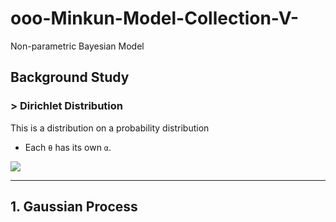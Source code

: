# ooo-Minkun-Model-Collection-V-
Non-parametric Bayesian Model

## Background Study
### > Dirichlet Distribution
This is a distribution on a probability distribution
 - Each `θ` has its own `α`.
<img src="https://user-images.githubusercontent.com/31917400/70058429-c9243780-15d6-11ea-8fba-deac7aa8066e.jpg" />

--------------------------------------------------------------------------------------------------------------------

## 1. Gaussian Process


























